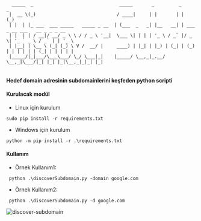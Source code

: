```
  _____  _                                _____       _         _                       _       
 |  __ \(_)                              / ____|     | |       | |                     (_)      
 | |  | |_ ___  ___ _____   _____ _ __  | (___  _   _| |__   __| | ___  _ __ ___   __ _ _ _ __  
 | |  | | / __|/ __/ _ \ \ / / _ \ '__|  \___ \| | | | '_ \ / _` |/ _ \| '_ ` _ \ / _` | | '_ \ 
 | |__| | \__ \ (_| (_) \ V /  __/ |     ____) | |_| | |_) | (_| | (_) | | | | | | (_| | | | | |
 |_____/|_|___/\___\___/ \_/ \___|_|    |_____/ \__,_|_.__/ \__,_|\___/|_| |_| |_|\__,_|_|_| |_|    
 
```

                                                                                              

 #### Hedef domain adresinin subdomainlerini keşfeden  python scripti


####     Kurulacak modül
* Linux için kurulum
```
sudo pip install -r requirements.txt
```

* Windows için kurulum
```
python -m pip install -r .\requirements.txt
```



#### Kullanım

* Örnek Kullanım1:  
```
 python .\discoverSubdomain.py -domain google.com 
```

* Örnek Kullanım2: 
```
 python .\discoverSubdomain.py -d google.com
```


![discover-subdomain](https://user-images.githubusercontent.com/25087769/58693447-7bb1de00-8399-11e9-916c-78ad3ca1a8b9.PNG)
